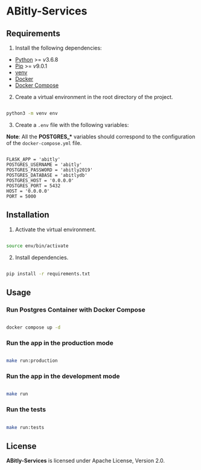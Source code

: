 # ABitly-Services

## Requirements

1. Install the following dependencies:

- [Python](https://www.python.org/downloads/) >= *v*3.6.8
- [Pip](https://pip.pypa.io/en/stable/installing/) >= *v*9.0.1
- [venv](https://virtualenv.pypa.io/en/latest/installation/)
- [Docker](https://docs.docker.com/install/)
- [Docker Compose](https://docs.docker.com/compose/install/)

2. Create a virtual environment in the root directory of the project.

```sh

python3 -m venv env

```

3. Create a `.env` file with the following variables:

**Note**: All the **POSTGRES\_\*** variables should correspond to the configuration of the `docker-compose.yml` file.

```dotenv

FLASK_APP = 'abitly'
POSTGRES_USERNAME = 'abitly'
POSTGRES_PASSWORD = 'abitly2019'
POSTGRES_DATABASE = 'abitlydb'
POSTGRES_HOST = '0.0.0.0'
POSTGRES_PORT = 5432
HOST = '0.0.0.0'
PORT = 5000

```

## Installation

1. Activate the virtual environment.

```sh

source env/bin/activate

```

2. Install dependencies.

```sh

pip install -r requirements.txt

```

## Usage

### Run Postgres Container with Docker Compose

```sh

docker compose up -d

```

### Run the app in the production mode

```sh

make run:production

```

### Run the app in the development mode

```sh

make run

```

### Run the tests

```sh

make run:tests

```

## License

**ABitly-Services** is licensed under Apache License, Version 2.0.
